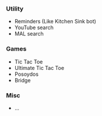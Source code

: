 ### Utility
- Reminders (Like Kitchen Sink bot)
- YouTube search
- MAL search

### Games
- Tic Tac Toe
- Ultimate Tic Tac Toe
- Posoydos
- Bridge

### Misc
- ...

